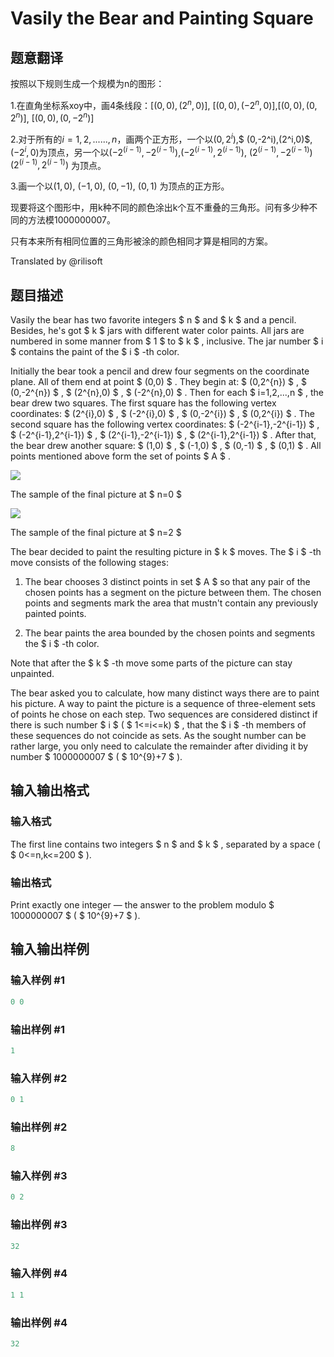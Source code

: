 # Vasily the Bear and Painting Square

## 题意翻译

按照以下规则生成一个规模为n的图形：

1.在直角坐标系xoy中，画4条线段：$[(0,0),(2^n,0)]$, $[(0,0),(-2^n, 0)]$,$[(0,0), (0,2^n)]$, $[(0, 0),(0,-2^n)]$

2.对于所有的$i = 1, 2, ......, n$，画两个正方形，一个以$(0,2^i)$,$ (0,-2^i)$,$(2^i,0)$, $(-2^i,0)$为顶点，另一个以$(-2^{(i-1)},-2^{(i-1)})$,$(-2^{(i-1)},2^{(i-1)})$, $(2^{(i-1)},-2^{(i-1)})$ $(2^{(i-1)},2^{(i-1)})$ 为顶点。

3.画一个以$(1,0)$, $(-1,0)$, $(0,-1)$, $(0,1)$ 为顶点的正方形。

现要将这个图形中，用k种不同的颜色涂出k个互不重叠的三角形。问有多少种不同的方法模$1000000007$。

只有本来所有相同位置的三角形被涂的颜色相同才算是相同的方案。

Translated by @rilisoft 

## 题目描述

Vasily the bear has two favorite integers $ n $ and $ k $ and a pencil. Besides, he's got $ k $ jars with different water color paints. All jars are numbered in some manner from $ 1 $ to $ k $ , inclusive. The jar number $ i $ contains the paint of the $ i $ -th color.

Initially the bear took a pencil and drew four segments on the coordinate plane. All of them end at point $ (0,0) $ . They begin at: $ (0,2^{n}) $ , $ (0,-2^{n}) $ , $ (2^{n},0) $ , $ (-2^{n},0) $ . Then for each $ i=1,2,...,n $ , the bear drew two squares. The first square has the following vertex coordinates: $ (2^{i},0) $ , $ (-2^{i},0) $ , $ (0,-2^{i}) $ , $ (0,2^{i}) $ . The second square has the following vertex coordinates: $ (-2^{i-1},-2^{i-1}) $ , $ (-2^{i-1},2^{i-1}) $ , $ (2^{i-1},-2^{i-1}) $ , $ (2^{i-1},2^{i-1}) $ . After that, the bear drew another square: $ (1,0) $ , $ (-1,0) $ , $ (0,-1) $ , $ (0,1) $ . All points mentioned above form the set of points $ A $ .

![](https://cdn.luogu.com.cn/upload/vjudge_pic/CF336E/181ebcd986175c2f3adb2eae120adaf1e5f14854.png)

The sample of the final picture at $ n=0 $

![](https://cdn.luogu.com.cn/upload/vjudge_pic/CF336E/e6cc4ea6655f30f4cc22f6f5a70b90a16e22032c.png)

The sample of the final picture at $ n=2 $

The bear decided to paint the resulting picture in $ k $ moves. The $ i $ -th move consists of the following stages:

1. The bear chooses 3 distinct points in set $ А $ so that any pair of the chosen points has a segment on the picture between them. The chosen points and segments mark the area that mustn't contain any previously painted points.

2. The bear paints the area bounded by the chosen points and segments the $ i $ -th color.

Note that after the $ k $ -th move some parts of the picture can stay unpainted.

The bear asked you to calculate, how many distinct ways there are to paint his picture. A way to paint the picture is a sequence of three-element sets of points he chose on each step. Two sequences are considered distinct if there is such number $ i $ ( $ 1<=i<=k) $ , that the $ i $ -th members of these sequences do not coincide as sets. As the sought number can be rather large, you only need to calculate the remainder after dividing it by number $ 1000000007 $ ( $ 10^{9}+7 $ ).

## 输入输出格式

### 输入格式

The first line contains two integers $ n $ and $ k $ , separated by a space ( $ 0<=n,k<=200 $ ).

### 输出格式

Print exactly one integer — the answer to the problem modulo $ 1000000007 $ ( $ 10^{9}+7 $ ).

## 输入输出样例

### 输入样例 #1

```cpp
0 0

```
### 输出样例 #1

```cpp
1

```
### 输入样例 #2

```cpp
0 1

```
### 输出样例 #2

```cpp
8

```
### 输入样例 #3

```cpp
0 2

```
### 输出样例 #3

```cpp
32

```
### 输入样例 #4

```cpp
1 1

```
### 输出样例 #4

```cpp
32

```

